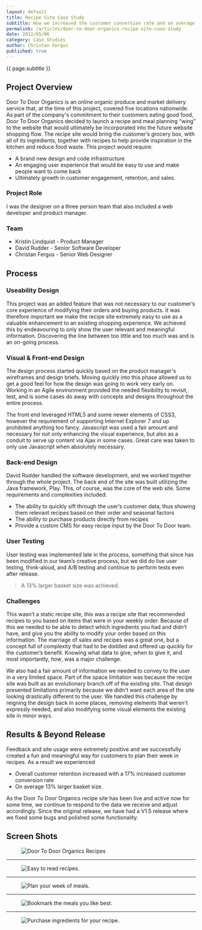 ```yaml
---
layout: default
title: Recipe Site Case Study
subtitle: How we increased the customer conversion rate and an average basket size for an online grocery delivery company.
permalink: /articles/door-to-door-organics-recipe-site-case-study
date: 2012/05/06 
category: Case Studies
author: Christan Fergus
published: true
---
```

{{ page.subtitle }}

## Project Overview ##

<span>D</span>oor To Door Organics is an online organic produce and market delivery service that, at the time of this project, covered five locations nationwide. As part of the company's commitment to their customers eating good food, Door To Door Organics decided to launch a recipe and meal planning “wing” to the website that would ultimately be incorporated into the future website shopping flow. The recipe site would bring the customer’s grocery box, with all of its ingredients, together with recipes to help provide inspiration in the kitchen and reduce food waste. This project would require:

- A brand new design and code infrastructure
- An engaging user experience that would be easy to use and make people want to come back
- Ultimately growth in customer engagement, retention, and sales.

### Project Role ###

I was the designer on a three person team that also included a web developer and product manager.

### Team ###

- Kristin Lindquist - Product Manager
- David Rudder - Senior Software Developer
- Christan Fergus - Senior Web Designer

## Process ##

### Useability Design ###
This project was an added feature that was not necessary to our customer’s core experience of modifying their orders and buying products. It was therefore important we make the recipe site extremely easy to use as a valuable enhancement to an existing shopping experience. We achieved this by endeavouring to only show the user relevant and meaningful information. Discovering the line between too little and too much was and is an on-going process.

### Visual &amp; Front-end Design ###

The design process started quickly based on the product manager's wireframes and design briefs.  Moving quickly into this phase allowed us to get a good feel for how the design was going to work very early on. Working in an Agile environment provided the needed flexibility to revisit, test, and is some cases do away with concepts and designs throughout the entire process.

The front end leveraged HTML5 and some newer elements of CSS3, however the requirement of supporting Internet Explorer 7 and up prohibited anything too fancy. Javascript was used a fair amount and necessary for not only enhancing the visual experience, but also as a conduit to serve up content via Ajax in some cases. Great care was taken to only use Javascript when absolutely necessary.

### Back-end Design ###

David Rudder handled the software development, and we worked together through the whole project. The back end of the site was built utilizing the Java framework, Play. This, of course, was the core of the web site. Some requirements and complexities included:

- The ability to quickly sift through the user’s customer data, thus showing them relevant recipes based on their order and seasonal factors
- The ability to purchase products directly from recipes
- Provide a custom CMS for easy recipe input by the Door To Door team.

### User Testing ###

User testing was implemented late in the process, something that since has been modified in our team’s creative process, but we did do live user testing, think-aloud, and A/B testing and continue to perform tests even after release.

<blockquote>
	<p>A 13% larger basket size was achieved.</p>
</blockquote>

### Challenges ###

This wasn’t a static recipe site, this was a recipe site that recommended recipes to you based on items that were in your weekly order. Because of this we needed to be able to detect which ingredients you had and didn’t have, and give you the ability to modify your order based on this information. The marriage of sales and recipes was a great one, but a concept full of complexity that had to be distilled and offered up quickly for the customer’s benefit. Knowing what data to give, when to give it, and most importantly, <em>how</em>, was a major challenge.

We also had a fair amount of information we needed to convey to the user in a very limited space. Part of the space limitation was because the recipe site was built as an evolutionary branch off of the existing site. That design presented limitations primarily because we didn't want each area of the site looking drastically different to the user. We handled this challenge by reigning the design back in some places, removing elements that weren't expressly needed, and also modifying some visual elements the existing site in minor ways. 

## Results &amp; Beyond Release ##

Feedback and site usage were extremely positive and we successfully created a fun and meaningful way for customers to plan their week in recipes. As a result we experienced 

- Overall customer retention increased with a 17% increased customer conversion rate
- On average 13% larger basket size.

As the Door To Door Organics recipe site has been live and active now for some time, we continue to respond to the data we receive and adjust accordingly. Since the original release, we have had a V1.5 release where we fixed some bugs and polished some functionality.

## Screen Shots
<figure>
	<img src="https://res.cloudinary.com/fergd/image/upload/v1486856031/fergdblog/recipe-find.jpg" alt="Door To Door Organics Recipes" />
</figure>
<hr>
<figure>
	<img src="https://res.cloudinary.com/fergd/image/upload/v1486856030/fergdblog/recipe-recipe.jpg" alt="Easy to read recipes." />
</figure>
<hr>
<figure>
	<img src="https://res.cloudinary.com/fergd/image/upload/v1486856031/fergdblog/recipe-plan.jpg" alt="Plan your week of meals." />
</figure>
<hr>
<figure>
	<img src="https://res.cloudinary.com/fergd/image/upload/v1486856031/fergdblog/recipe-bookmarks.jpg" alt="Bookmark the meals you like best." />
</figure>
<hr>
<figure>
	<img src="https://res.cloudinary.com/fergd/image/upload/v1486856031/fergdblog/recipe-sbp.jpg" alt="Purchase ingredients for your recipe." />
</figure>